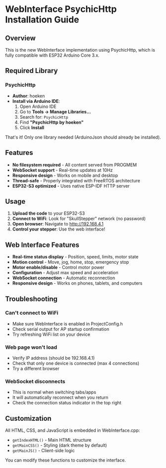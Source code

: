 # WebInterface PsychicHttp Installation Guide

## Overview
This is the new WebInterface implementation using PsychicHttp, which is fully compatible with ESP32 Arduino Core 3.x.

## Required Library

### PsychicHttp
- **Author**: hoeken
- **Install via Arduino IDE**:
  1. Open Arduino IDE
  2. Go to **Tools → Manage Libraries...**
  3. Search for: `PsychicHttp`
  4. Find **"PsychicHttp by hoeken"**
  5. Click **Install**

That's it! Only one library needed (ArduinoJson should already be installed).

## Features

- **No filesystem required** - All content served from PROGMEM
- **WebSocket support** - Real-time updates at 10Hz
- **Responsive design** - Works on mobile and desktop
- **Thread-safe** - Properly integrated with FreeRTOS architecture
- **ESP32-S3 optimized** - Uses native ESP-IDF HTTP server

## Usage

1. **Upload the code** to your ESP32-S3
2. **Connect to WiFi**: Look for "SkullStepper" network (no password)
3. **Open browser**: Navigate to http://192.168.4.1
4. **Control your stepper**: Use the web interface!

## Web Interface Features

- **Real-time status display** - Position, speed, limits, motor state
- **Motion control** - Move, jog, home, stop, emergency stop
- **Motor enable/disable** - Control motor power
- **Configuration** - Adjust max speed and acceleration
- **WebSocket connection** - Automatic reconnection
- **Responsive design** - Works on phones, tablets, and computers

## Troubleshooting

### Can't connect to WiFi
- Make sure WebInterface is enabled in ProjectConfig.h
- Check serial output for AP startup confirmation
- Try refreshing WiFi list on your device

### Web page won't load
- Verify IP address (should be 192.168.4.1)
- Check that only one device is connected (max 4 connections)
- Try a different browser

### WebSocket disconnects
- This is normal when switching tabs/apps
- It will automatically reconnect when you return
- Check the connection status indicator in the top right

## Customization

All HTML, CSS, and JavaScript is embedded in WebInterface.cpp:
- `getIndexHTML()` - Main HTML structure
- `getMainCSS()` - Styling (dark theme by default)
- `getMainJS()` - Client-side logic

You can modify these functions to customize the interface.